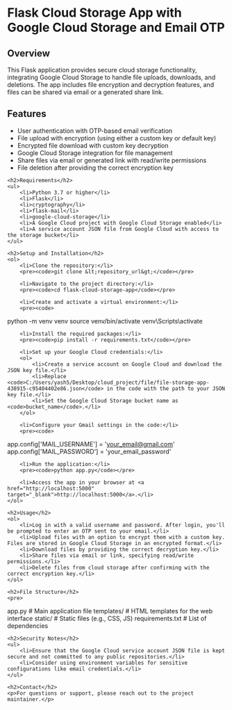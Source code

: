 <h1>Flask Cloud Storage App with Google Cloud Storage and Email OTP</h1>
 <h2>Overview</h2>
    <p>This Flask application provides secure cloud storage functionality, integrating Google Cloud Storage to handle file uploads, downloads, and deletions. The app includes file encryption and decryption features, and files can be shared via email or a generated share link.</p>
        <h2>Features</h2>
    <ul>
        <li>User authentication with OTP-based email verification</li>
        <li>File upload with encryption (using either a custom key or default key)</li>
        <li>Encrypted file download with custom key decryption</li>
        <li>Google Cloud Storage integration for file management</li>
        <li>Share files via email or generated link with read/write permissions</li>
        <li>File deletion after providing the correct encryption key</li>
    </ul>

    <h2>Requirements</h2>
    <ul>
        <li>Python 3.7 or higher</li>
        <li>Flask</li>
        <li>cryptography</li>
        <li>flask-mail</li>
        <li>google-cloud-storage</li>
        <li>A Google Cloud project with Google Cloud Storage enabled</li>
        <li>A service account JSON file from Google Cloud with access to the storage bucket</li>
    </ul>

    <h2>Setup and Installation</h2>
    <ol>
        <li>Clone the repository:</li>
        <pre><code>git clone &lt;repository_url&gt;</code></pre>

        <li>Navigate to the project directory:</li>
        <pre><code>cd flask-cloud-storage-app</code></pre>

        <li>Create and activate a virtual environment:</li>
        <pre><code>
python -m venv venv
source venv/bin/activate  <!-- For Linux/macOS -->
venv\Scripts\activate     <!-- For Windows -->
</code></pre>

        <li>Install the required packages:</li>
        <pre><code>pip install -r requirements.txt</code></pre>

        <li>Set up your Google Cloud credentials:</li>
        <ol>
            <li>Create a service account on Google Cloud and download the JSON key file.</li>
            <li>Replace <code>C:/Users/yash5/Desktop/cloud_project/file/file-storage-app-438915-c95404402e86.json</code> in the code with the path to your JSON key file.</li>
            <li>Set the Google Cloud Storage bucket name as <code>bucket_name</code>.</li>
        </ol>

        <li>Configure your Gmail settings in the code:</li>
        <pre><code>
app.config['MAIL_USERNAME'] = 'your_email@gmail.com'
app.config['MAIL_PASSWORD'] = 'your_email_password' <!-- Ensure less secure apps are enabled in Gmail -->
</code></pre>

        <li>Run the application:</li>
        <pre><code>python app.py</code></pre>

        <li>Access the app in your browser at <a href="http://localhost:5000" target="_blank">http://localhost:5000</a>.</li>
    </ol>

    <h2>Usage</h2>
    <ol>
        <li>Log in with a valid username and password. After login, you'll be prompted to enter an OTP sent to your email.</li>
        <li>Upload files with an option to encrypt them with a custom key. Files are stored in Google Cloud Storage in an encrypted format.</li>
        <li>Download files by providing the correct decryption key.</li>
        <li>Share files via email or link, specifying read/write permissions.</li>
        <li>Delete files from cloud storage after confirming with the correct encryption key.</li>
    </ol>

    <h2>File Structure</h2>
    <pre>
app.py              # Main application file
templates/          # HTML templates for the web interface
static/             # Static files (e.g., CSS, JS)
requirements.txt    # List of dependencies
</pre>

    <h2>Security Notes</h2>
    <ul>
        <li>Ensure that the Google Cloud service account JSON file is kept secure and not committed to any public repositories.</li>
        <li>Consider using environment variables for sensitive configurations like email credentials.</li>
    </ul>

    <h2>Contact</h2>
    <p>For questions or support, please reach out to the project maintainer.</p>


